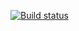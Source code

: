 [![Build status](https://ci.appveyor.com/api/projects/status/54mc9kv1anigajgg?svg=true)](https://ci.appveyor.com/project/ElenaAnanich/patterns)
